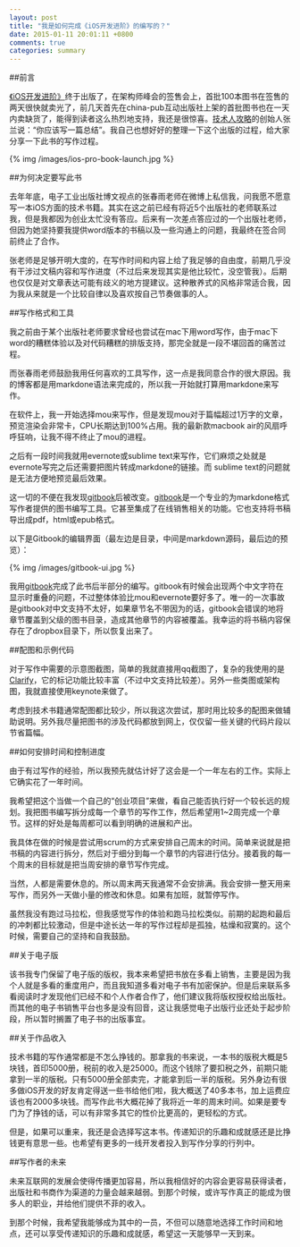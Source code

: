 ```yaml
---
layout: post
title: "我是如何完成《iOS开发进阶》的编写的？"
date: 2015-01-11 20:01:11 +0800
comments: true
categories: summary
---
```


##前言

[《iOS开发进阶》](https://github.com/tangqiaoboy/iOS-Pro)终于出版了，在架构师峰会的签售会上，首批100本图书在签售的两天很快就卖光了，前几天首先在china-pub互动出版社上架的首批图书也在一天内卖缺货了，能得到读者这么热烈地支持，我还是很惊喜。[技术人攻略](http://segmentfault.com/blog/devlevelup)的创始人张兰说：“你应该写一篇总结”。我自己也想好好的整理一下这个出版的过程，给大家分享一下此书的写作过程。

{% img /images/ios-pro-book-launch.jpg %}

##为何决定要写此书

去年年底，电子工业出版社博文视点的张春雨老师在微博上私信我，问我愿不愿意写一本iOS方面的技术书籍。其实在这之前已经有将近5个出版社的老师联系过我，但是我都因为创业太忙没有答应。后来有一次差点答应过的一个出版社老师，但因为她坚持要我提供word版本的书稿以及一些沟通上的问题，我最终在签合同前终止了合作。

张老师是足够开明大度的，在写作时间和内容上给了我足够的自由度，前期几乎没有干涉过文稿内容和写作进度（不过后来发现其实是他比较忙，没空管我）。后期也仅仅是对文章表达可能有歧义的地方提建议。这种散养式的风格非常适合我，因为我从来就是一个比较自律以及喜欢按自己节奏做事的人。

##写作格式和工具

我之前由于某个出版社老师要求曾经也尝试在mac下用word写作，由于mac下word的糟糕体验以及对代码糟糕的排版支持，那完全就是一段不堪回首的痛苦过程。

而张春雨老师鼓励我用任何喜欢的工具写作，这一点是我同意合作的很大原因。我的博客都是用markdone语法来完成的，所以我一开始就打算用markdone来写作。

在软件上，我一开始选择mou来写作，但是发现mou对于篇幅超过1万字的文章，预览渲染会非常卡，CPU长期达到100%占用。我的最新款macbook air的风扇呼呼狂响，让我不得不终止了mou的进程。

之后有一段时间我就用evernote或sublime text来写作，它们麻烦之处就是evernote写完之后还需要把图片转成markdone的链接。而
sublime text的问题就是无法方便地预览最后效果。

这一切的不便在我发现[gitbook](https://www.gitbook.com/)后被改变。[gitbook](https://www.gitbook.com/)是一个专业的为markdone格式写作者提供的图书编写工具。它甚至集成了在线销售相关的功能。它也支持将书稿导出成pdf，html或epub格式。

以下是Gitbook的编辑界面（最左边是目录，中间是markdown源码，最后边的预览）：

{% img /images/gitbook-ui.jpg %}

我用[gitbook](https://www.gitbook.com/)完成了此书后半部分的编写。gitbook有时候会出现两个中文字符在显示时重叠的问题，不过整体体验比mou和evernote要好多了。唯一的一次事故是gitbook对中文支持不太好，如果章节名不带因为的话，gitbook会错误的地将章节覆盖到父级的图书目录，造成其他章节的内容被覆盖。我幸运的将书稿内容保存在了dropbox目录下，所以恢复出来了。

##配图和示例代码

对于写作中需要的示意图截图，简单的我就直接用qq截图了，复杂的我使用的是 [Clarify](http://www.clarify-it.com/)，它的标记功能比较丰富（不过中文支持比较差）。另外一些类图或架构图，我就直接使用keynote来做了。

考虑到技术书籍通常配图都比较少，所以我这次尝试，那时用比较多的配图来做辅助说明。另外我尽量把图书的涉及代码都放到网上，仅仅留一些关键的代码片段以节省篇幅。

##如何安排时间和控制进度

由于有过写作的经验，所以我预先就估计好了这会是一个一年左右的工作。实际上它确实花了一年时间。

我希望把这个当做一个自己的“创业项目”来做，看自己能否执行好一个较长远的规划。我把图书编写拆分成每一个章节的写作工作，然后希望用1~2周完成一个章节。这样的好处是每周都可以看到明确的进展和产出。

我具体在做的时候是尝试用scrum的方式来安排自己周末的时间。简单来说就是把书稿的内容进行拆分，然后对于细分到每一个章节的内容进行估分。接着我的每一个周末的目标就是把当周安排的章节写作完成。

当然，人都是需要休息的。所以周末两天我通常不会安排满。我会安排一整天用来写作，而另外一天做小量的修改和休息。如果有加班，就暂停写作。

虽然我没有跑过马拉松，但我感觉写作的体验和跑马拉松类似。前期的起跑和最后的冲刺都比较激动，但是中途长达一年的写作过程却是孤独，枯燥和寂寞的。这个时候，需要自己的坚持和自我鼓励。

##关于电子版

该书我专门保留了电子版的版权，我本来希望把书放在多看上销售，主要是因为我个人就是多看的重度用户，而且我知道多看对电子书有加密保护。但是后来联系多看阅读时才发现他们已经不和个人作者合作了，他们建议我将版权授权给出版社。而其他的电子书销售平台也多是没有回音，这让我感觉电子出版行业还处于起步阶段，所以暂时搁置了电子书的出版事宜。

##关于作品收入

技术书籍的写作通常都是不怎么挣钱的。那拿我的书来说，一本书的版税大概是5块钱，首印5000册，税前的收入是25000。而这个钱除了要扣税之外，前期只能拿到一半的版税。只有5000册全部卖完，才能拿到后一半的版税。另外身边有很多做iOS开发的好友肯定得送一些书给他们啦，我大概送了40多本书，加上运费应该也有2000多块钱。而写作此书大概花掉了我将近一年的周末时间。如果是要专门为了挣钱的话，可以有非常多其它的性价比更高的，更轻松的方式。

但是，如果可以重来，我还是会选择写这本书。传递知识的乐趣和成就感还是比挣钱更有意思一些。也希望有更多的一线开发者投入到写作分享的行列中。

##写作者的未来

未来互联网的发展会使得传播更加容易，所以我相信好的内容会更容易获得读者，出版社和书商作为渠道的力量会越来越弱。到那个时候，或许写作真正的能成为很多人的职业，并给他们提供不菲的收入。

到那个时候，我希望我能够成为其中的一员，不但可以随意地选择工作时间和地点，还可以享受传递知识的乐趣和成就感，希望这一天能够早一天到来。
